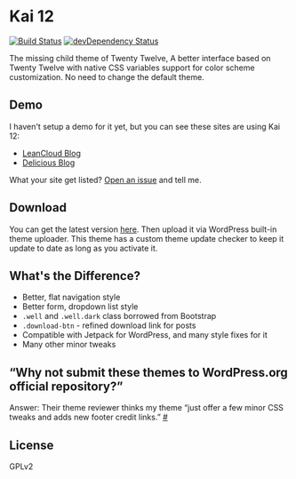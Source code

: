 # Kai 12
[![Build Status](https://travis-ci.org/sparanoid/kai-12.svg)](https://travis-ci.org/sparanoid/kai-12)
[![devDependency Status](https://david-dm.org/sparanoid/kai-12/dev-status.svg)](https://david-dm.org/sparanoid/kai-12#info=devDependencies)

The missing child theme of Twenty Twelve, A better interface based on Twenty Twelve with native CSS variables support for color scheme customization. No need to change the default theme.

## Demo

I haven't setup a demo for it yet, but you can see these sites are using Kai 12:

- [LeanCloud Blog](http://blog.leancloud.cn/)
- [Delicious Blog](http://blog.delicious.com/)

What your site get listed? [Open an issue](https://github.com/sparanoid/kai-12/issues) and tell me.

## Download

You can get the latest version [here][dl]. Then upload it via WordPress built-in theme uploader. This theme has a custom theme update checker to keep it update to date as long as you activate it.

## What's the Difference?

- Better, flat navigation style
- Better form, dropdown list style
- `.well` and `.well.dark` class borrowed from Bootstrap
- `.download-btn` - refined download link for posts
- Compatible with Jetpack for WordPress, and many style fixes for it
- Many other minor tweaks

## “Why not submit these themes to WordPress.org official repository?”

Answer: Their theme reviewer thinks my theme “just offer a few minor CSS tweaks and adds new footer credit links.” [#](http://themes.trac.wordpress.org/ticket/10728)

## License

GPLv2

[dl]: https://rsrc.sparanoid.com/download/kai-12.zip
